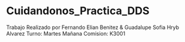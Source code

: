 # Cuidandonos_Practica_DDS
Trabajo Realizado por 
Fernando Elian Benitez & Guadalupe Sofia Hryb Alvarez 
Turno: Martes Mañana
Comision: K3001